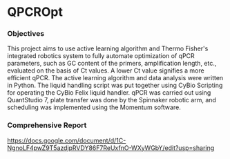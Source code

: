 # QPCROpt
### Objectives
This project aims to use active learning algorithm and Thermo Fisher's integrated robotics system to fully automate optimization of qPCR parameters, such as GC content of the primers, amplification length, etc., evaluated on the basis of Ct values. A lower Ct value signifies a more efficient qPCR. The active learning algorithm and data analysis were written in Python. The liquid handling script was put together using CyBio Scripting for operating the CyBio Felix liquid handler. qPCR was carried out using QuantStudio 7, plate transfer was done by the Spinnaker robotic arm, and scheduling was implemented using the Momentum software.
### Comprehensive Report
https://docs.google.com/document/d/1C-NgnoLF4pwZ9T5azdjpRVDY86F7ReUxfnO-WXyWGbY/edit?usp=sharing
